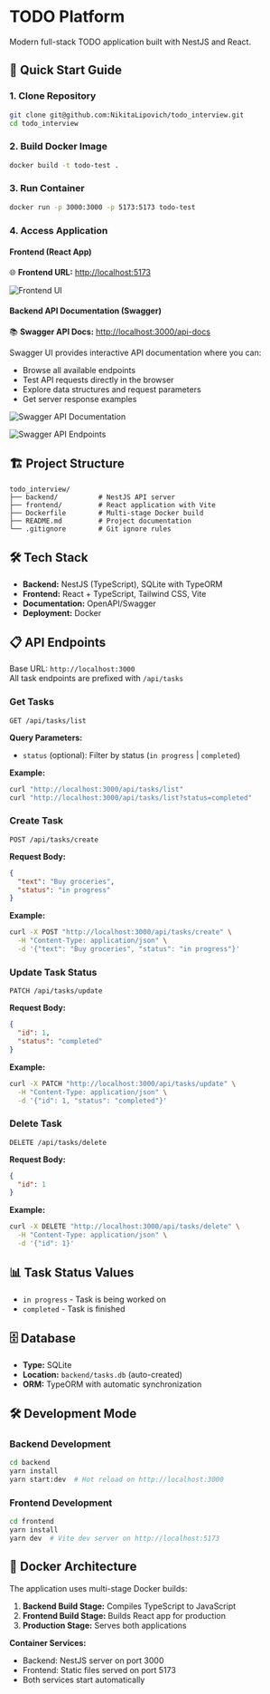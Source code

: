 # TODO Platform

Modern full-stack TODO application built with NestJS and React.

## 🚀 Quick Start Guide

### 1. Clone Repository
```bash
git clone git@github.com:NikitaLipovich/todo_interview.git
cd todo_interview
```

### 2. Build Docker Image
```bash
docker build -t todo-test .
```

### 3. Run Container
```bash
docker run -p 3000:3000 -p 5173:5173 todo-test
```

### 4. Access Application

#### Frontend (React App)
🌐 **Frontend URL:** [http://localhost:5173](http://localhost:5173)

![Frontend UI](ui.png)

#### Backend API Documentation (Swagger)
📚 **Swagger API Docs:** [http://localhost:3000/api-docs](http://localhost:3000/api-docs)

Swagger UI provides interactive API documentation where you can:
- Browse all available endpoints
- Test API requests directly in the browser
- Explore data structures and request parameters
- Get server response examples

![Swagger API Documentation](swagger-api.png)

![Swagger API Endpoints](swagger-api-2.png)

## 🏗️ Project Structure
```
todo_interview/
├── backend/          # NestJS API server
├── frontend/         # React application with Vite
├── Dockerfile        # Multi-stage Docker build
├── README.md         # Project documentation
└── .gitignore        # Git ignore rules
```

## 🛠️ Tech Stack
- **Backend:** NestJS (TypeScript), SQLite with TypeORM
- **Frontend:** React + TypeScript, Tailwind CSS, Vite
- **Documentation:** OpenAPI/Swagger
- **Deployment:** Docker

## 📋 API Endpoints

Base URL: `http://localhost:3000`  
All task endpoints are prefixed with `/api/tasks`

### Get Tasks
```
GET /api/tasks/list
```
**Query Parameters:**
- `status` (optional): Filter by status (`in progress` | `completed`)

**Example:**
```bash
curl "http://localhost:3000/api/tasks/list"
curl "http://localhost:3000/api/tasks/list?status=completed"
```

### Create Task
```
POST /api/tasks/create
```
**Request Body:**
```json
{
  "text": "Buy groceries",
  "status": "in progress"
}
```

**Example:**
```bash
curl -X POST "http://localhost:3000/api/tasks/create" \
  -H "Content-Type: application/json" \
  -d '{"text": "Buy groceries", "status": "in progress"}'
```

### Update Task Status
```
PATCH /api/tasks/update
```
**Request Body:**
```json
{
  "id": 1,
  "status": "completed"
}
```

**Example:**
```bash
curl -X PATCH "http://localhost:3000/api/tasks/update" \
  -H "Content-Type: application/json" \
  -d '{"id": 1, "status": "completed"}'
```

### Delete Task
```
DELETE /api/tasks/delete
```
**Request Body:**
```json
{
  "id": 1
}
```

**Example:**
```bash
curl -X DELETE "http://localhost:3000/api/tasks/delete" \
  -H "Content-Type: application/json" \
  -d '{"id": 1}'
```

## 📊 Task Status Values
- `in progress` - Task is being worked on
- `completed` - Task is finished

## 🗄️ Database
- **Type:** SQLite
- **Location:** `backend/tasks.db` (auto-created)
- **ORM:** TypeORM with automatic synchronization

## 🛠️ Development Mode

### Backend Development
```bash
cd backend
yarn install
yarn start:dev  # Hot reload on http://localhost:3000
```

### Frontend Development
```bash
cd frontend
yarn install
yarn dev  # Vite dev server on http://localhost:5173
```

## 🐳 Docker Architecture

The application uses multi-stage Docker builds:

1. **Backend Build Stage:** Compiles TypeScript to JavaScript
2. **Frontend Build Stage:** Builds React app for production  
3. **Production Stage:** Serves both applications

**Container Services:**
- Backend: NestJS server on port 3000
- Frontend: Static files served on port 5173
- Both services start automatically
